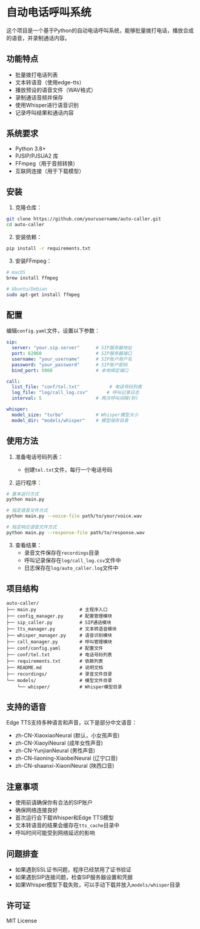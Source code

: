 # 自动电话呼叫系统

这个项目是一个基于Python的自动电话呼叫系统，能够批量拨打电话，播放合成的语音，并录制通话内容。

## 功能特点

- 批量拨打电话列表
- 文本转语音（使用edge-tts）
- 播放预设的语音文件（WAV格式）
- 录制通话音频并保存
- 使用Whisper进行语音识别
- 记录呼叫结果和通话内容

## 系统要求

- Python 3.8+
- PJSIP/PJSUA2 库
- FFmpeg（用于音频转换）
- 互联网连接（用于下载模型）

## 安装

1. 克隆仓库：
```bash
git clone https://github.com/yourusername/auto-caller.git
cd auto-caller
```

2. 安装依赖：
```bash
pip install -r requirements.txt
```

3. 安装FFmpeg：
```bash
# macOS
brew install ffmpeg

# Ubuntu/Debian
sudo apt-get install ffmpeg
```

## 配置

编辑`config.yaml`文件，设置以下参数：

```yaml
sip:
  server: "your.sip.server"      # SIP服务器地址
  port: 62060                    # SIP服务器端口
  username: "your_username"      # SIP账户用户名
  password: "your_password"      # SIP账户密码
  bind_port: 5060                # 本地绑定端口

call:
  list_file: "conf/tel.txt"           # 电话号码列表
  log_file: "log/call_log.csv"       # 呼叫记录日志
  interval: 5                    # 两次呼叫间隔(秒)

whisper:
  model_size: "turbo"            # Whisper模型大小
  model_dir: "models/whisper"    # 模型保存目录
```

## 使用方法

1. 准备电话号码列表：
   - 创建`tel.txt`文件，每行一个电话号码

2. 运行程序：
```bash
# 基本运行方式
python main.py

# 指定语音文件方式
python main.py --voice-file path/to/your/voice.wav

# 指定响应语音文件方式
python main.py --response-file path/to/response.wav
```

3. 查看结果：
   - 录音文件保存在`recordings`目录
   - 呼叫记录保存在`log/call_log.csv`文件中
   - 日志保存在`log/auto_caller.log`文件中

## 项目结构

```
auto-caller/
├── main.py                # 主程序入口
├── config_manager.py      # 配置管理模块
├── sip_caller.py          # SIP通话模块
├── tts_manager.py         # 文本转语音模块
├── whisper_manager.py     # 语音识别模块
├── call_manager.py        # 呼叫管理模块
├── conf/config.yaml       # 配置文件
├── conf/tel.txt           # 电话号码列表
├── requirements.txt       # 依赖列表
├── README.md              # 说明文档
├── recordings/            # 录音文件目录
└── models/                # 模型文件目录
    └── whisper/           # Whisper模型目录
```

## 支持的语音

Edge TTS支持多种语言和声音，以下是部分中文语音：

- zh-CN-XiaoxiaoNeural (默认，小女孩声音)
- zh-CN-XiaoyiNeural (成年女性声音)
- zh-CN-YunjianNeural (男性声音)
- zh-CN-liaoning-XiaobeiNeural (辽宁口音)
- zh-CN-shaanxi-XiaoniNeural (陕西口音)

## 注意事项

- 使用前请确保你有合法的SIP账户
- 确保网络连接良好
- 首次运行会下载Whisper和Edge TTS模型
- 文本转语音的结果会缓存在`tts_cache`目录中
- 呼叫时间可能受到网络延迟的影响

## 问题排查

- 如果遇到SSL证书问题，程序已经禁用了证书验证
- 如果遇到SIP连接问题，检查SIP服务器设置和凭据
- 如果Whisper模型下载失败，可以手动下载并放入`models/whisper`目录

## 许可证

MIT License